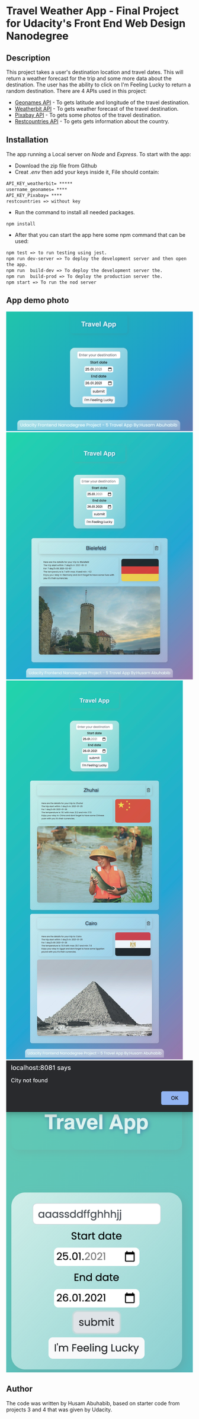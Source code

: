 # Travel Weather App - Final Project for Udacity's Front End Web Design Nanodegree

## Description

This project takes a user's destination location and travel dates.
This will return a weather forecast for the trip and some more data about the destination.
The user has the ability to click on I'm Feeling Lucky to return a random destination.
There are 4 APIs used in this project:

- [Geonames API](http://www.geonames.org/) - To gets latitude and longitude of the travel destination.
- [Weatherbit API](https://www.weatherbit.io/) - To gets weather forecast of the travel destination.
- [Pixabay API](https://pixabay.com/) - To gets some photos of the travel destination.
- [Restcountries API](https://restcountries.eu/) - To gets gets information about the country.

## Installation

The app running a Local server on _Node_ and _Express_.
To start with the app:

- Download the zip file from Github
- Creat _.env_ then add your keys inside it, File should contain:

```
API_KEY_weatherbit= *****
username_geonames= ****
API_KEY_Pixabay= ****
restcountries => without key
```

- Run the command to install all needed packages.

```
npm install
```

- After that you can start the app here some npm command that can be used:

```
npm test => to run testing using jest.
npm run dev-server => To deploy the development server and then open the app.
npm run  build-dev => To deploy the development server the.
npm run  build-prod => To deploy the production server the.
npm start => To run the nod server
```

## App demo photo

![First-page](/demo-img/First-page.png?raw=true 'First-page')
![success](/demo-img/success.png?raw=true 'success')
![trips](/demo-img/trips.png?raw=true 'trips')
![invalid-city](/demo-img/invalid-city.png?raw=true 'invalid-city')

## Author

The code was written by Husam Abuhabib, based on starter code from projects 3 and 4 that was given by Udacity.
